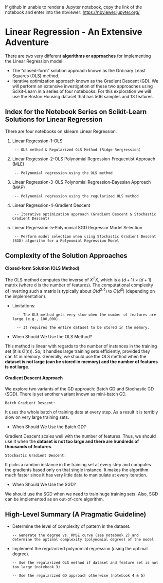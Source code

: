 If github in unable to render a Jupyter notebook, copy the link of the notebook and enter into the nbviewer:
https://nbviewer.jupyter.org/

# Linear Regression - An Extensive Adventure


There are two very different **algorithms or approaches** for implementing the Linear Regression model.

- The “closed-form” solution approach known as the Ordinary Least Squares (OLS) method.
- Iterative optimization approach known as the Gradient Descent (GD).
We will perform an extensive investigation of these two approaches using Scikit-Learn in a series of four notebooks. For this exploration we will use the Boston Housing dataset that has 506 samples and 13 features.


## Index for the Notebook Series on Scikit-Learn Solutions for Linear Regression

There are four notebooks on sklearn Linear Regression.

1. Linear Regression-1-OLS
        
        -- OLS method & Regularized OLS Method (Ridge Rergression)
        
2. Linear Regression-2-OLS Polynomial Regression-Frequentist Approach (MLE)
        
        -- Polynomial regression using the OLS method
        
3. Linear Regression-3-OLS Polynomial Regression-Bayesian Approach (MAP)

        -- Polynomial regression using the regularized OLS method
        
4. Linear Regression-4-Gradient Descent

        -- Iterative optimization approach (Gradient Descent & Stochastic Gradient Descent)
        

5. Linear Regression-5-Polynomial SGD Regressor Model Selection

        -- Perform model selection when using Stochastic Gradient Descent (SGD) algorithm for a Polynomial Regression Model



## Complexity of the Solution Approaches


#### Closed-form Solution (OLS Method)
The OLS method computes the inverse of $X^TX$, which is a $(d+1) × (d+1)$ matrix (where d is the number of features). 
The computational complexity of inverting such a matrix is typically about $O(d^{2.4})$ to $O(d^3)$ (depending on the implementation). 

- Limitations: 

        -- The OLS method gets very slow when the number of features are large (e.g., 100,000).
    
        -- It requires the entire dataset to be stored in the memory.

- When Should We Use the OLS Method?

This method is linear with regards to the number of instances in the training set (it is $O(n)$).
So, it handles large training sets efficiently, provided they can fit in memory.
Generally, we should use the OLS method when the **dataset is not large (can be stored in memory) and  the number of features is not large**.


#### Gradient Descent Approach

We explore two variants of the GD approach: Batch GD and Stochastic GD (SGD). There is yet another variant known as mini-batch GD.

    Batch Gradient Descent: 
It uses the whole batch of training data at every step. As a result it is terribly slow on very large training sets. 

- When Should We Use the Batch GD?

Gradient Descent scales well with the number of features. Thus, we should use it when the **dataset is not too large and there are hundreds of thousands of features**.



    Stochastic Gradient Descent:
It picks a random instance in the training set at every step and computes the gradients based only on that single instance. It makes the algorithm much faster since it has very little data to manipulate at every iteration. 

- When Should We Use the SGD?

We should use the SGD when we need to train huge training sets. Also, SGD can be implemented as an out-of-core algorithm.


## High-Level Summary (A Pragmatic Guideline)

- Determine the level of complexity of pattern in the dataset.
    
      -- Generate the degree vs. RMSE curve (see notebook 2) and determine the optimal complexity (polynomial degree) of the model
    
- Implement the regularized polynomial regression (using the optimal degree).
    
      -- Use the regularized OLS method if dataset and feature set is not too large (notebook 3)
    
      -- Use the regularized GD approach otherwise (notebook 4 & 5)
